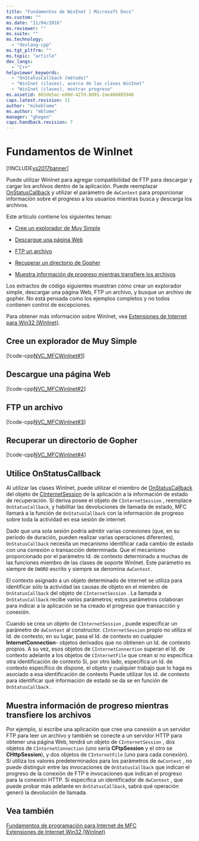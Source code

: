 ```yaml
---
title: "Fundamentos de WinInet | Microsoft Docs"
ms.custom: ""
ms.date: "11/04/2016"
ms.reviewer: ""
ms.suite: ""
ms.technology: 
  - "devlang-cpp"
ms.tgt_pltfrm: ""
ms.topic: "article"
dev_langs: 
  - "C++"
helpviewer_keywords: 
  - "OnStatusCallback (método)"
  - "WinInet (clases), acerca de las clases WinInet"
  - "WinInet (clases), mostrar progreso"
ms.assetid: 665de5ac-e80d-427d-8d91-2ae466885940
caps.latest.revision: 11
author: "mikeblome"
ms.author: "mblome"
manager: "ghogen"
caps.handback.revision: 7
---
```

# Fundamentos de WinInet
[!INCLUDE[vs2017banner](../assembler/inline/includes/vs2017banner.md)]

Puede utilizar WinInet para agregar compatibilidad de FTP para descargar y cargar los archivos dentro de la aplicación.  Puede reemplazar [OnStatusCallback](../Topic/CInternetSession::OnStatusCallback.md) y utilizar el parámetro de `dwContext` para proporcionar información sobre el progreso a los usuarios mientras busca y descarga los archivos.  
  
 Este artículo contiene los siguientes temas:  
  
-   [Cree un explorador de Muy Simple](#_core_create_a_very_simple_browser)  
  
-   [Descargue una página Web](#_core_download_a_web_page)  
  
-   [FTP un archivo](#_core_ftp_a_file)  
  
-   [Recuperar un directorio de Gopher](#_core_retrieve_a_gopher_directory)  
  
-   [Muestra información de progreso mientras transfiere los archivos](#_core_display_progress_information_while_transferring_files)  
  
 Los extractos de código siguientes muestran cómo crear un explorador simple, descargar una página Web, FTP un archivo, y busque un archivo de gopher.  No está pensada como los ejemplos completos y no todos contienen control de excepciones.  
  
 Para obtener más información sobre WinInet, vea [Extensiones de Internet para Win32 \(WinInet\)](../mfc/win32-internet-extensions-wininet.md).  
  
##  <a name="_core_create_a_very_simple_browser"></a> Cree un explorador de Muy Simple  
 [!code-cpp[NVC_MFCWinInet#1](../mfc/codesnippet/CPP/wininet-basics_1.cpp)]  
  
##  <a name="_core_download_a_web_page"></a> Descargue una página Web  
 [!code-cpp[NVC_MFCWinInet#2](../mfc/codesnippet/CPP/wininet-basics_2.cpp)]  
  
##  <a name="_core_ftp_a_file"></a> FTP un archivo  
 [!code-cpp[NVC_MFCWinInet#3](../mfc/codesnippet/CPP/wininet-basics_3.cpp)]  
  
##  <a name="_core_retrieve_a_gopher_directory"></a> Recuperar un directorio de Gopher  
 [!code-cpp[NVC_MFCWinInet#4](../mfc/codesnippet/CPP/wininet-basics_4.cpp)]  
  
## Utilice OnStatusCallback  
 Al utilizar las clases WinInet, puede utilizar el miembro de [OnStatusCallback](../Topic/CInternetSession::OnStatusCallback.md) del objeto de [CInternetSession](../mfc/reference/cinternetsession-class.md) de la aplicación a la información de estado de recuperación.  Si deriva posee el objeto de `CInternetSession` , reemplace `OnStatusCallback`, y habilitar las devoluciones de llamada de estado, MFC llamará a la función de `OnStatusCallback` con la información de progreso sobre toda la actividad en esa sesión de internet.  
  
 Dado que una sola sesión podría admitir varias conexiones \(que, en su período de duración, pueden realizar varias operaciones diferentes\), `OnStatusCallback` necesita un mecanismo identificar cada cambio de estado con una conexión o transacción determinada.  Que el mecanismo proporcionado por el parámetro Id. de contexto determinado a muchas de las funciones miembro de las clases de soporte WinInet.  Este parámetro es siempre de `DWORD` escrito y siempre se denomina `dwContext`.  
  
 El contexto asignado a un objeto determinado de internet se utiliza para identificar sólo la actividad las causas de objeto en el miembro de `OnStatusCallback` del objeto de `CInternetSession` .  La llamada a `OnStatusCallback` recibe varios parámetros; estos parámetros colaboran para indicar a la aplicación se ha creado el progreso que transacción y conexión.  
  
 Cuando se crea un objeto de `CInternetSession` , puede especificar un parámetro de `dwContext` al constructor.  `CInternetSession` propio no utiliza el Id. de contexto; en su lugar, pasa el Id. de contexto en cualquier **InternetConnection**\- objetos derivados que no obtienen un Id. de contexto propios.  A su vez, esos objetos de `CInternetConnection` superan el Id. de contexto adelante a los objetos de `CInternetFile` que crean si no especifica otra identificación de contexto  Si, por otro lado, especifica un Id. de contexto específico de dispone, el objeto y cualquier trabajo que lo haga es asociado a esa identificación de contexto  Puede utilizar los id. de contexto para identificar qué información de estado se da se en función de `OnStatusCallback` .  
  
##  <a name="_core_display_progress_information_while_transferring_files"></a> Muestra información de progreso mientras transfiere los archivos  
 Por ejemplo, si escribe una aplicación que cree una conexión a un servidor FTP para leer un archivo y también se conecte a un servidor HTTP para obtener una página Web, tendrá un objeto de `CInternetSession` , dos objetos de `CInternetConnection` \(uno sería **CFtpSession** y el otro se **CHttpSession**\), y dos objetos de `CInternetFile` \(uno para cada conexión\).  Si utiliza los valores predeterminados para los parámetros de `dwContext` , no puede distinguir entre las invocaciones de `OnStatusCallback` que indican el progreso de la conexión de FTP e invocaciones que indican el progreso para la conexión HTTP.  Si especifica un identificador de `dwContext` , que puede probar más adelante en `OnStatusCallback`, sabrá qué operación generó la devolución de llamada.  
  
## Vea también  
 [Fundamentos de programación para Internet de MFC](../mfc/mfc-internet-programming-basics.md)   
 [Extensiones de Internet Win32 \(WinInet\)](../mfc/win32-internet-extensions-wininet.md)
